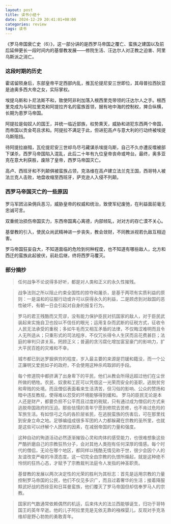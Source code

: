 ```yaml
---
layout: post
title: 读书小结十
date: 2024-12-29 20:41:01+08:00
categories: review
tags: 读书
---
```




《罗马帝国衰亡史（6）》，这一部分讲的是西罗马帝国之覆亡、蛮族之建国以及前后延伸更长一段时间内的基督教发展——修院生活、汪达尔人对正教之迫害、阿里乌斯派之消亡。

### 这段时期的历史

霍诺留陨身后，东部皇帝平定西部内乱，推瓦伦提尼安三世即位，其母普拉西狄亚是迪奥多西大帝之女，实际掌权。

埃提乌斯和卜尼法斯不和，致使阿非利加落入根西里克带领的汪达尔人之手。根西里克成为与阿拉里克和阿提拉齐名的蛮族首领，据有地中海的控制权，捭合纵横，长期为患罗马帝国。

阿提拉是匈奴人的国王，并统一临近部族，权势熏天，威胁和进犯东西两个帝国，而帝国以贡金苟且求和。阿提拉不满足于此，但进犯高卢与意大利的行动终被埃提乌斯阻挡。

待阿提拉崩殂，瓦伦提尼安三世却鸟尽弓藏谋杀埃提乌斯，自己不久亦遭反噬被部下谋杀，西罗马帝国陷入混乱，此后二十年有九位皇帝丧命或垮台。最终，奥多亚克在意大利获胜，废除了皇帝，西罗马帝国灭亡。

高卢、西班牙和不列颠俱被蛮族占领，克洛维在高卢建立法兰克王国，西哥特人被法兰克人击败，地盘收缩至西班牙，萨克逊人入侵不列颠。

### 西罗马帝国灭亡的一些原因

罗马军团沾染佣兵恶习，威胁皇帝的权威和统治，致使军纪废弛，在利益面前毫无忠诚可言。

双重统治损伤帝国实力，东西帝国离心离德，内部倾轧，对对方的存亡漠不关心。

基督教的引入，使民众尚武精神进一步丧失，教会敛财，不同教派视若仇敌互相迫害。

罗马帝国狂妄自大，不知道面临的危险到何种程度，也不知道有哪些敌人，北方和西迁的蛮族此起彼伏，前赴后继，终将西罗马覆灭。

### 部分摘抄

> 任何战争不论说得多好听，都是对人类和正义的永久性摧残。

> 战争法则之所以阻止约束全国性的掠夺和屠杀，是基于两项有实质利益的原则：一是温和的征服行动或许可以获得永久的利益，二是顾虑到对敌国的恶性破坏，有朝一日会引起对自身的报复行为。

> 罗马的君王残酷而又荒谬，没有能力保护臣民对抗国家的敌人，对于臣民武装起来实施自卫也投以不信任的眼光；运用复杂而武断的征税方式，征收令人民无法承受的重税；多如牛毛而又相互矛盾的法律，不仅晦涩难明而且令人无所适从；只重形式的司法程序，不仅冗长得令人生厌而且花费甚巨；法庭的审判只讲关系，罔顾正义；普遍的贪污腐化增加富室豪门的影响力，扩大平民百姓的灾难和不幸。

> 城市都已到达罗掘俱穷的程度，岁入最主要的来源是罚锾和籍没，而一个公正廉明又爱民如子的政府，不会使用这种杀鸡取卵的手段。

> 每个修道院中都挤满了出身卑下的平民，他们从教会所得远超过他们在尘世所做的牺牲。农民、奴隶和工匠可以凭借这一光荣而安全的圣职，逃脱贫穷和卑贱的处境。而且僧侣表面看来生活清苦，但习俗的影响、公众的赞扬和暗中违反教规，使得难以忍受的环境能够得到缓和。 罗马的臣民无论是本人还是财产，都要负担不公平而且过度的税赋，只有通过成为僧侣的方式来逃脱帝国政府的压迫。那些怯懦的青年宁愿到修院去苦修，也不肯过危险的军旅生活。有如惊弓之鸟的各阶层省民，在逃脱蛮族的伤害后，可在那里找到安身立命之地。足够编组成很多军团的人力都躲藏在宗教的圣所里，也就是这些可以纾解个人困苦的因素，在减弱帝国的力量和强度。

> 这种自动的殉道活动必然逐渐摧毁心灵和肉体的感受能力，也很难想象这些严酷折磨自己的宗教狂热分子，会对其他人类抱有任何深厚的情感。每个时代的僧侣，无论在哪个地区，都同样以残酷无情见称于世，很少会因个人的友谊改变严峻的冷漠态度。这一切完全由宗教的仇恨所煽起，就是这种绝不怜悯的狂热心态，才赋予了宗教裁判法庭令人发指的神圣职责。

> 基督教的发展以两次决定性的光荣的胜利为其标志：首先是运用宗教的力量控制罗马帝国的公民，他们不仅见多识广，而且过着奢华的生活；接着降服黩武好战的西徐亚和日耳曼蛮族，他们覆灭了罗马帝国但却信奉罗马人的宗教。

> 国家的气数通常依赖偶然的机运，后来伟大的法兰西能够诞生，归功于哥特国王的英年早逝。他的儿子阿拉里克是无依无靠的襁褓婴儿，反观对手克洛维却是野心勃勃的勇敢青年。
